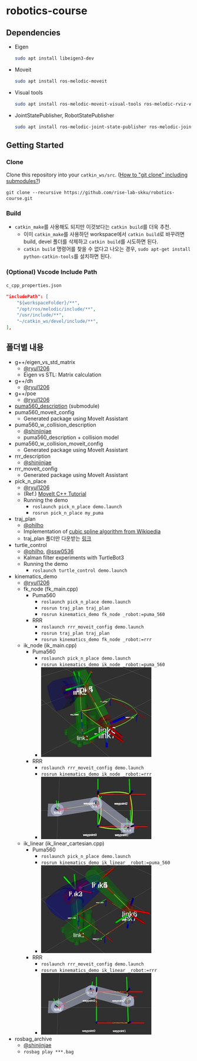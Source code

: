 # robotics-course

## Dependencies

- Eigen

  ```sh
  sudo apt install libeigen3-dev
  ```

- Moveit

  ```sh
  sudo apt install ros-melodic-moveit
  ```

- Visual tools

  ```sh
  sudo apt install ros-melodic-moveit-visual-tools ros-melodic-rviz-visual-tools
  ```

- JointStatePublisher, RobotStatePublisher

  ```sh
  sudo apt install ros-melodic-joint-state-publisher ros-melodic-joint-state-publisher-gui ros-melodic-robot-state-publisher
  ```

## Getting Started

### Clone

Clone this repository into your `catkin_ws/src`. ([How to "git clone" including submodules?](https://stackoverflow.com/questions/3796927/how-to-git-clone-including-submodules))

```
git clone --recursive https://github.com/rise-lab-skku/robotics-course.git
```

### Build

- `catkin_make`를 사용해도 되지만 이것보다는 `catkin build`를 더욱 추천.
  - 이미 `catkin_make`를 사용하던 workspace에서 `catkin build`로 바꾸려면 build, devel 폴더를 삭제하고 `catkin build`를 시도하면 된다.
  - `catkin build` 명령어를 찾을 수 없다고 나오는 경우, `sudo apt-get install python-catkin-tools`를 설치하면 된다.

### (Optional) Vscode Include Path

`c_cpp_properties.json`

```json
"includePath": [
    "${workspaceFolder}/**",
    "/opt/ros/melodic/include/**",
    "/usr/include/**",
    "~/catkin_ws/devel/include/**",
],
```

## 폴더별 내용

- g++/eigen_vs_std_matrix
  - [@ryul1206](https://github.com/ryul1206)
  - Eigen vs STL: Matrix calculation
- g++/dh
  - [@ryul1206](https://github.com/ryul1206)
- g++/poe
  - [@ryul1206](https://github.com/ryul1206)
- [puma560_description](https://github.com/nimasarli/puma560_description) (submodule)
- puma560_moveit_config
  - Generated package using MoveIt Assistant
- puma560_w_collision_description
  - [@shinjinjae](https://github.com/shinjinjae)
  - puma560_description + collision model
- puma560_w_collision_moveit_config
  - Generated package using MoveIt Assistant
- rrr_description
  - [@shinjinjae](https://github.com/shinjinjae)
- rrr_moveit_config
  - Generated package using MoveIt Assistant
- pick_n_place
  - [@ryul1206](https://github.com/ryul1206)
  - (Ref.) [MoveIt C++ Tutorial](https://github.com/ros-planning/moveit_tutorials/blob/melodic-devel/doc/move_group_interface/src/move_group_interface_tutorial.cpp)
  - Running the demo
    - `roslaunch pick_n_place demo.launch`
    - `rosrun pick_n_place my_puma`
- traj_plan
  - [@ohilho](https://github.com/ohilho)
  - Implementation of [cubic spline algorithm from Wikipedia](https://en.wikipedia.org/wiki/Spline_(mathematics)#Algorithm_for_computing_natural_cubic_splines)
  - traj_plan 폴더만 다운받는 [링크](https://minhaskamal.github.io/DownGit/#/home?url=https://github.com/rise-lab-skku/robotics-course/tree/main/traj_plan)
- turtle_control
  - [@ohilho](https://github.com/ohilho), [@ssw0536](https://github.com/ssw0536)
  - Kalman filter experiments with TurtleBot3
  - Running the demo
    - `roslaunch turtle_control demo.launch`
- kinematics_demo
  - [@ryul1206](https://github.com/ryul1206)
  - fk_node (fk_main.cpp)
    - Puma560
      - `roslaunch pick_n_place demo.launch`
      - `rosrun traj_plan traj_plan`
      - `rosrun kinematics_demo fk_node _robot:=puma_560`
    - RRR
      - `roslaunch rrr_moveit_config demo.launch`
      - `rosrun traj_plan traj_plan`
      - `rosrun kinematics_demo fk_node _robot:=rrr`
  - ik_node (ik_main.cpp)
    - Puma560
      - `roslaunch pick_n_place demo.launch`
      - `rosrun kinematics_demo ik_node _robot:=puma_560`
      - ![IK demo](./img/ik_2022-01-13_184153.jpg)
    - RRR
      - `roslaunch rrr_moveit_config demo.launch`
      - `rosrun kinematics_demo ik_node _robot:=rrr`
      - ![IK demo](./img/ik_rrr_2022-01-14.jpg)
  - ik_linear (ik_linear_cartesian.cpp)
    - Puma560
      - `roslaunch pick_n_place demo.launch`
      - `rosrun kinematics_demo ik_linear _robot:=puma_560`
      - ![IK demo](./img/ik_linear_2022-01-13_213403.jpg)
    - RRR
      - `roslaunch rrr_moveit_config demo.launch`
      - `rosrun kinematics_demo ik_linear _robot:=rrr`
      - ![IK demo](./img/ik_rrr_linear_2022-01-14.jpg)
- rosbag_archive
  - [@shinjinjae](https://github.com/shinjinjae)
  - `rosbag play ***.bag`
